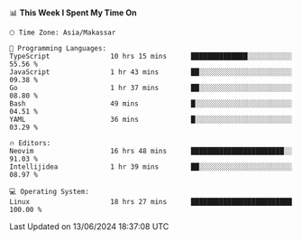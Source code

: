 <!--START_SECTION:waka-->
📊 **This Week I Spent My Time On** 

```text
🕑︎ Time Zone: Asia/Makassar

💬 Programming Languages: 
TypeScript               10 hrs 15 mins      ██████████████░░░░░░░░░░░   55.56 % 
JavaScript               1 hr 43 mins        ██░░░░░░░░░░░░░░░░░░░░░░░   09.38 % 
Go                       1 hr 37 mins        ██░░░░░░░░░░░░░░░░░░░░░░░   08.80 % 
Bash                     49 mins             █░░░░░░░░░░░░░░░░░░░░░░░░   04.51 % 
YAML                     36 mins             █░░░░░░░░░░░░░░░░░░░░░░░░   03.29 % 

🔥 Editors: 
Neovim                   16 hrs 48 mins      ███████████████████████░░   91.03 % 
Intellijidea             1 hr 39 mins        ██░░░░░░░░░░░░░░░░░░░░░░░   08.97 % 

💻 Operating System: 
Linux                    18 hrs 27 mins      █████████████████████████   100.00 % 
```


 Last Updated on 13/06/2024 18:37:08 UTC
<!--END_SECTION:waka-->
